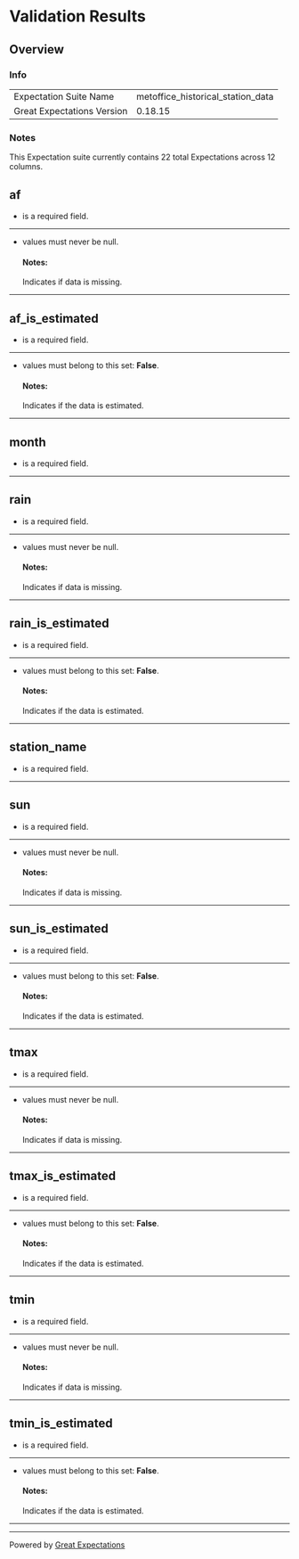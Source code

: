 
# Validation Results


  

## Overview





### Info


  
  
  

 |  |  |
 | ------------  | ------------ | 
Expectation Suite Name  | metoffice_historical_station_data  
Great Expectations Version  | 0.18.15  






### Notes

This Expectation suite currently contains 22 total Expectations across 12 columns.



  

## af







  * is a required field.

  * ***

  * values must never be null.




      
      
        

    #### Notes:

    Indicates if data is missing.




  * ***



  

## af_is_estimated







  * is a required field.

  * ***

  * values must belong to this set: **False**.




      
      
        

    #### Notes:

    Indicates if the data is estimated.




  * ***



  

## month







  * is a required field.

  * ***



  

## rain







  * is a required field.

  * ***

  * values must never be null.




      
      
        

    #### Notes:

    Indicates if data is missing.




  * ***



  

## rain_is_estimated







  * is a required field.

  * ***

  * values must belong to this set: **False**.




      
      
        

    #### Notes:

    Indicates if the data is estimated.




  * ***



  

## station_name







  * is a required field.

  * ***



  

## sun







  * is a required field.

  * ***

  * values must never be null.




      
      
        

    #### Notes:

    Indicates if data is missing.




  * ***



  

## sun_is_estimated







  * is a required field.

  * ***

  * values must belong to this set: **False**.




      
      
        

    #### Notes:

    Indicates if the data is estimated.




  * ***



  

## tmax







  * is a required field.

  * ***

  * values must never be null.




      
      
        

    #### Notes:

    Indicates if data is missing.




  * ***



  

## tmax_is_estimated







  * is a required field.

  * ***

  * values must belong to this set: **False**.




      
      
        

    #### Notes:

    Indicates if the data is estimated.




  * ***



  

## tmin







  * is a required field.

  * ***

  * values must never be null.




      
      
        

    #### Notes:

    Indicates if data is missing.




  * ***



  

## tmin_is_estimated







  * is a required field.

  * ***

  * values must belong to this set: **False**.




      
      
        

    #### Notes:

    Indicates if the data is estimated.




  * ***




-----------------------------------------------------------
Powered by [Great Expectations](https://greatexpectations.io/)